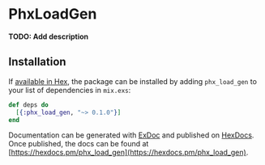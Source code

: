 # PhxLoadGen

**TODO: Add description**

## Installation

If [available in Hex](https://hex.pm/docs/publish), the package can be installed
by adding `phx_load_gen` to your list of dependencies in `mix.exs`:

```elixir
def deps do
  [{:phx_load_gen, "~> 0.1.0"}]
end
```

Documentation can be generated with [ExDoc](https://github.com/elixir-lang/ex_doc)
and published on [HexDocs](https://hexdocs.pm). Once published, the docs can
be found at [https://hexdocs.pm/phx_load_gen](https://hexdocs.pm/phx_load_gen).

